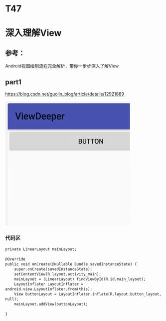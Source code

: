 # T47

# 深入理解View

## 参考：

 Android视图绘制流程完全解析，带你一步步深入了解View


## part1

https://blog.csdn.net/guolin_blog/article/details/12921889

<img src="./img/viewDeeper.jpg" width=400, height=400>

### 代码区

```
private LinearLayout mainLayout;

@Override
public void onCreate(@Nullable Bundle savedInstanceState) {
    super.onCreate(savedInstanceState);
    setContentView(R.layout.activity_main);
    mainLayout = (LinearLayout) findViewById(R.id.main_layout);
    LayoutInflater LayoutInflater = android.view.LayoutInflater.from(this);
    View buttonLayout = LayoutInflater.inflate(R.layout.button_layout, null);
    mainLayout.addView(buttonLayout);

}
```